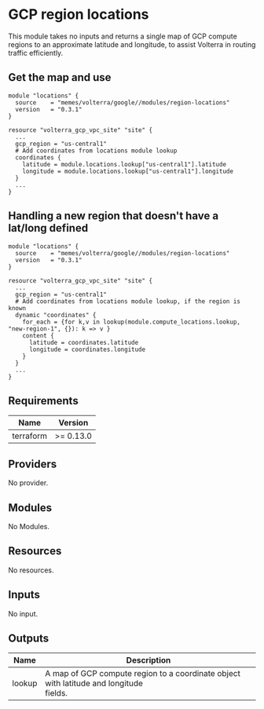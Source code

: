 # GCP region locations

<!-- spell-checker: ignore volterra -->
This module takes no inputs and returns a single map of GCP compute regions to
an approximate latitude and longitude, to assist Volterra in routing traffic
efficiently.

## Get the map and use
<!-- spell-checker: disable -->
```hcl
module "locations" {
  source    = "memes/volterra/google//modules/region-locations"
  version   = "0.3.1"
}

resource "volterra_gcp_vpc_site" "site" {
  ...
  gcp_region = "us-central1"
  # Add coordinates from locations module lookup
  coordinates {
    latitude = module.locations.lookup["us-central1"].latitude
    longitude = module.locations.lookup["us-central1"].longitude
  }
  ...
}
```
<!-- spell-checker: enable -->

## Handling a new region that doesn't have a lat/long defined

<!-- spell-checker: disable -->
```hcl
module "locations" {
  source    = "memes/volterra/google//modules/region-locations"
  version   = "0.3.1"
}

resource "volterra_gcp_vpc_site" "site" {
  ...
  gcp_region = "us-central1"
  # Add coordinates from locations module lookup, if the region is known
  dynamic "coordinates" {
    for_each = {for k,v in lookup(module.compute_locations.lookup, "new-region-1", {}): k => v }
    content {
      latitude = coordinates.latitude
      longitude = coordinates.longitude
    }
  }
  ...
}
```
<!-- spell-checker: enable -->

<!-- spell-checker:ignore markdownlint bigip -->
<!-- markdownlint-disable MD033 MD034 -->
<!-- BEGINNING OF PRE-COMMIT-TERRAFORM DOCS HOOK -->
## Requirements

| Name | Version |
|------|---------|
| terraform | >= 0.13.0 |

## Providers

No provider.

## Modules

No Modules.

## Resources

No resources.

## Inputs

No input.

## Outputs

| Name | Description |
|------|-------------|
| lookup | A map of GCP compute region to a coordinate object with latitude and longitude<br>fields. |
<!-- END OF PRE-COMMIT-TERRAFORM DOCS HOOK -->
<!-- markdownlint-enable MD033 MD034 -->
